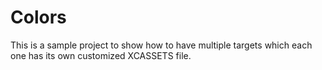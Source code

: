 # Colors

This is a sample project to show how to have multiple targets which each one has its own customized XCASSETS file.
